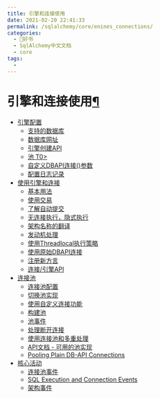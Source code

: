 ```yaml
---
title: 引擎和连接使用
date: 2021-02-20 22:41:33
permalink: /sqlalchemy/core/enines_connections/
categories:
  - 📖好书
  - SqlAlchemy中文文档
  - core
tags:
  - 
---
```

引擎和连接使用[¶](#engine-and-connection-use "Permalink to this headline")
==========================================================================

-   [引擎配置](engines.html)
    -   [支持的数据库](engines.html#supported-databases)
    -   [数据库网址](engines.html#database-urls)
    -   [引擎创建API](engines.html#engine-creation-api)
    -   [池 T0\>](engines.html#pooling)
    -   [自定义DBAPI连接()参数](engines.html#custom-dbapi-connect-arguments)
    -   [配置日志记录](engines.html#configuring-logging)
-   [使用引擎和连接](connections.html)
    -   [基本用法](connections.html#basic-usage)
    -   [使用交易](connections.html#using-transactions)
    -   [了解自动提交](connections.html#understanding-autocommit)
    -   [无连接执行，隐式执行](connections.html#connectionless-execution-implicit-execution)
    -   [架构名称的翻译](connections.html#translation-of-schema-names)
    -   [发动机处理](connections.html#engine-disposal)
    -   [使用Threadlocal执行策略](connections.html#using-the-threadlocal-execution-strategy)
    -   [使用原始DBAPI连接](connections.html#working-with-raw-dbapi-connections)
    -   [注册新方言](connections.html#registering-new-dialects)
    -   [连接/引擎API](connections.html#connection-engine-api)
-   [连接池](pooling.html)
    -   [连接池配置](pooling.html#connection-pool-configuration)
    -   [切换池实现](pooling.html#switching-pool-implementations)
    -   [使用自定义连接功能](pooling.html#using-a-custom-connection-function)
    -   [构建池](pooling.html#constructing-a-pool)
    -   [池事件](pooling.html#pool-events)
    -   [处理断开连接](pooling.html#dealing-with-disconnects)
    -   [使用连接池和多重处理](pooling.html#using-connection-pools-with-multiprocessing)
    -   [API文档 -
        可用的池实现](pooling.html#api-documentation-available-pool-implementations)
    -   [Pooling Plain DB-API
        Connections](pooling.html#pooling-plain-db-api-connections)
-   [核心活动](events.html)
    -   [连接池事件](events.html#connection-pool-events)
    -   [SQL Execution and Connection
        Events](events.html#sql-execution-and-connection-events)
    -   [架构事件](events.html#schema-events)

